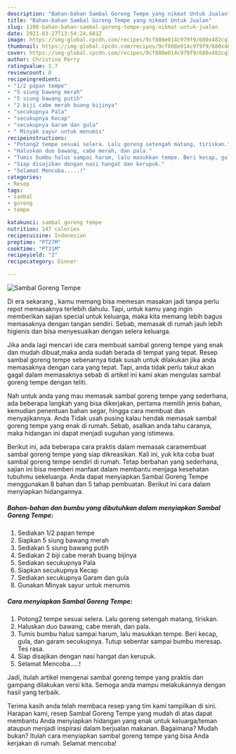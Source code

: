 ```yaml
---
description: "Bahan-bahan Sambal Goreng Tempe yang nikmat Untuk Jualan"
title: "Bahan-bahan Sambal Goreng Tempe yang nikmat Untuk Jualan"
slug: 1100-bahan-bahan-sambal-goreng-tempe-yang-nikmat-untuk-jualan
date: 2021-03-27T13:54:24.681Z
image: https://img-global.cpcdn.com/recipes/9cf808e014c979f9/680x482cq70/sambal-goreng-tempe-foto-resep-utama.jpg
thumbnail: https://img-global.cpcdn.com/recipes/9cf808e014c979f9/680x482cq70/sambal-goreng-tempe-foto-resep-utama.jpg
cover: https://img-global.cpcdn.com/recipes/9cf808e014c979f9/680x482cq70/sambal-goreng-tempe-foto-resep-utama.jpg
author: Christina Perry
ratingvalue: 3.7
reviewcount: 8
recipeingredient:
- "1/2 papan tempe"
- "5 siung bawang merah"
- "5 siung bawang putih"
- "2 biji cabe merah buang bijinya"
- "secukupnya Pala"
- "secukupnya Kecap"
- "secukupnya Garam dan gula"
- " Minyak sayur untuk menumis"
recipeinstructions:
- "Potong2 tempe sesuai selera. Lalu goreng setengah matang, tiriskan."
- "Haluskan duo bawang, cabe merah, dan pala."
- "Tumis bumbu halus sampai harum, lalu masukkan tempe. Beri kecap, gula, dan garam secukupnya. Tutup sebentar sampai bumbu meresap. Tes rasa."
- "Siap disajikan dengan nasi hangat dan kerupuk."
- "Selamat Mencoba.....!"
categories:
- Resep
tags:
- sambal
- goreng
- tempe

katakunci: sambal goreng tempe 
nutrition: 147 calories
recipecuisine: Indonesian
preptime: "PT27M"
cooktime: "PT31M"
recipeyield: "2"
recipecategory: Dinner

---
```



![Sambal Goreng Tempe](https://img-global.cpcdn.com/recipes/9cf808e014c979f9/680x482cq70/sambal-goreng-tempe-foto-resep-utama.jpg)

Di era  sekarang , kamu memang bisa memesan masakan jadi tanpa perlu repot memasaknya terlebih dahulu. Tapi, untuk kamu yang ingin memberikan sajian special untuk keluarga, maka kita memang lebih bagus memasaknya dengan tangan sendiri. Sebab, memasak di rumah jauh lebih higienis dan bisa menyesuaikan dengan selera keluarga.

Jika anda lagi mencari ide cara membuat sambal goreng tempe yang enak dan mudah dibuat,maka anda sudah berada di tempat yang tepat. Resep sambal goreng tempe  sebenarnya tidak susah untuk dilakukan jika anda memasaknya dengan cara yang tepat. Tapi, anda tidak perlu takut akan gagal dalam memasaknya 
sebab di artikel ini kami akan mengulas sambal goreng tempe dengan teliti.  



Nah untuk anda yang mau memasak sambal goreng tempe yang sederhana, ada beberapa langkah yang bisa dikerjakan, pertama memilih jenis bahan, kemudian penentuan bahan segar, hingga cara membuat dan menyajikannya. Anda Tidak usah pusing kalau hendak memasak sambal goreng tempe yang enak di rumah. Sebab, asalkan anda  tahu caranya, maka hidangan ini dapat menjadi suguhan yang istimewa.

Berikut ini, ada beberapa cara praktis  dalam memasak caramembuat sambal goreng tempe yang siap dikreasikan. Kali ini, yuk kita coba buat sambal goreng tempe sendiri di rumah. Tetap berbahan yang sederhana, sajian ini bisa memberi manfaat dalam membantu menjaga kesehatan tubuhmu sekeluarga. Anda dapat menyiapkan Sambal Goreng Tempe menggunakan 8 bahan dan 5 tahap pembuatan. Berikut ini cara dalam menyiapkan hidangannya.

<!--inarticleads1-->

##### Bahan-bahan dan bumbu yang dibutuhkan dalam menyiapkan Sambal Goreng Tempe:

1. Sediakan 1/2 papan tempe
1. Siapkan 5 siung bawang merah
1. Sediakan 5 siung bawang putih
1. Sediakan 2 biji cabe merah buang bijinya
1. Sediakan secukupnya Pala
1. Siapkan secukupnya Kecap
1. Sediakan secukupnya Garam dan gula
1. Gunakan  Minyak sayur untuk menumis




<!--inarticleads2-->

##### Cara menyiapkan Sambal Goreng Tempe:

1. Potong2 tempe sesuai selera. Lalu goreng setengah matang, tiriskan.
1. Haluskan duo bawang, cabe merah, dan pala.
1. Tumis bumbu halus sampai harum, lalu masukkan tempe. Beri kecap, gula, dan garam secukupnya. Tutup sebentar sampai bumbu meresap. Tes rasa.
1. Siap disajikan dengan nasi hangat dan kerupuk.
1. Selamat Mencoba.....!




Jadi, itulah artikel mengenai  sambal goreng tempe  yang praktis dan gampang dilakukan versi kita. Semoga anda mampu melakukannya dengan hasil yang terbaik. 

Terima kasih anda telah membaca resep yang tim kami tampilkan di sini. Harapan kami, resep  Sambal Goreng Tempe yang mudah di atas dapat membantu Anda menyiapkan hidangan yang enak untuk keluarga/teman ataupun menjadi inspirasi dalam berjualan makanan. Bagaimana? Mudah bukan? Itulah cara menyiapkan sambal goreng tempe yang bisa Anda kerjakan di rumah. Selamat mencoba!

